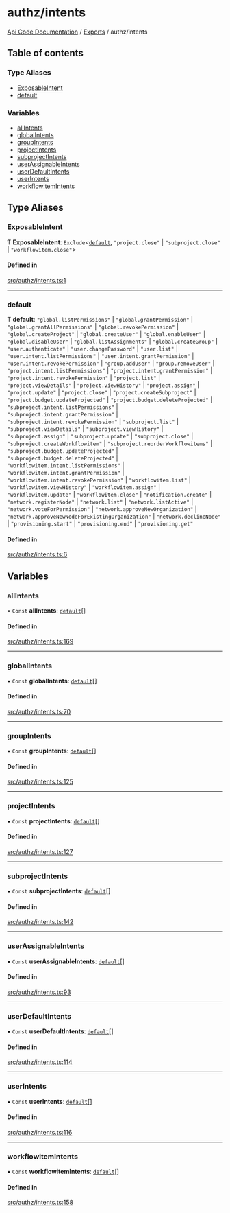 # authz/intents
 
[Api Code Documentation](../README.md) / [Exports](../modules.md) / authz/intents

## Table of contents

### Type Aliases

- [ExposableIntent](authz_intents.md#exposableintent)
- [default](authz_intents.md#default)

### Variables

- [allIntents](authz_intents.md#allintents)
- [globalIntents](authz_intents.md#globalintents)
- [groupIntents](authz_intents.md#groupintents)
- [projectIntents](authz_intents.md#projectintents)
- [subprojectIntents](authz_intents.md#subprojectintents)
- [userAssignableIntents](authz_intents.md#userassignableintents)
- [userDefaultIntents](authz_intents.md#userdefaultintents)
- [userIntents](authz_intents.md#userintents)
- [workflowitemIntents](authz_intents.md#workflowitemintents)

## Type Aliases

### ExposableIntent

Ƭ **ExposableIntent**: `Exclude`\<[`default`](authz_intents.md#default), ``"project.close"`` \| ``"subproject.close"`` \| ``"workflowitem.close"``\>

#### Defined in

[src/authz/intents.ts:1](https://github.com/openkfw/TruBudget/blob/422cbec/api/src/authz/intents.ts#L1)

___

### default

Ƭ **default**: ``"global.listPermissions"`` \| ``"global.grantPermission"`` \| ``"global.grantAllPermissions"`` \| ``"global.revokePermission"`` \| ``"global.createProject"`` \| ``"global.createUser"`` \| ``"global.enableUser"`` \| ``"global.disableUser"`` \| ``"global.listAssignments"`` \| ``"global.createGroup"`` \| ``"user.authenticate"`` \| ``"user.changePassword"`` \| ``"user.list"`` \| ``"user.intent.listPermissions"`` \| ``"user.intent.grantPermission"`` \| ``"user.intent.revokePermission"`` \| ``"group.addUser"`` \| ``"group.removeUser"`` \| ``"project.intent.listPermissions"`` \| ``"project.intent.grantPermission"`` \| ``"project.intent.revokePermission"`` \| ``"project.list"`` \| ``"project.viewDetails"`` \| ``"project.viewHistory"`` \| ``"project.assign"`` \| ``"project.update"`` \| ``"project.close"`` \| ``"project.createSubproject"`` \| ``"project.budget.updateProjected"`` \| ``"project.budget.deleteProjected"`` \| ``"subproject.intent.listPermissions"`` \| ``"subproject.intent.grantPermission"`` \| ``"subproject.intent.revokePermission"`` \| ``"subproject.list"`` \| ``"subproject.viewDetails"`` \| ``"subproject.viewHistory"`` \| ``"subproject.assign"`` \| ``"subproject.update"`` \| ``"subproject.close"`` \| ``"subproject.createWorkflowitem"`` \| ``"subproject.reorderWorkflowitems"`` \| ``"subproject.budget.updateProjected"`` \| ``"subproject.budget.deleteProjected"`` \| ``"workflowitem.intent.listPermissions"`` \| ``"workflowitem.intent.grantPermission"`` \| ``"workflowitem.intent.revokePermission"`` \| ``"workflowitem.list"`` \| ``"workflowitem.viewHistory"`` \| ``"workflowitem.assign"`` \| ``"workflowitem.update"`` \| ``"workflowitem.close"`` \| ``"notification.create"`` \| ``"network.registerNode"`` \| ``"network.list"`` \| ``"network.listActive"`` \| ``"network.voteForPermission"`` \| ``"network.approveNewOrganization"`` \| ``"network.approveNewNodeForExistingOrganization"`` \| ``"network.declineNode"`` \| ``"provisioning.start"`` \| ``"provisioning.end"`` \| ``"provisioning.get"``

#### Defined in

[src/authz/intents.ts:6](https://github.com/openkfw/TruBudget/blob/422cbec/api/src/authz/intents.ts#L6)

## Variables

### allIntents

• `Const` **allIntents**: [`default`](authz_intents.md#default)[]

#### Defined in

[src/authz/intents.ts:169](https://github.com/openkfw/TruBudget/blob/422cbec/api/src/authz/intents.ts#L169)

___

### globalIntents

• `Const` **globalIntents**: [`default`](authz_intents.md#default)[]

#### Defined in

[src/authz/intents.ts:70](https://github.com/openkfw/TruBudget/blob/422cbec/api/src/authz/intents.ts#L70)

___

### groupIntents

• `Const` **groupIntents**: [`default`](authz_intents.md#default)[]

#### Defined in

[src/authz/intents.ts:125](https://github.com/openkfw/TruBudget/blob/422cbec/api/src/authz/intents.ts#L125)

___

### projectIntents

• `Const` **projectIntents**: [`default`](authz_intents.md#default)[]

#### Defined in

[src/authz/intents.ts:127](https://github.com/openkfw/TruBudget/blob/422cbec/api/src/authz/intents.ts#L127)

___

### subprojectIntents

• `Const` **subprojectIntents**: [`default`](authz_intents.md#default)[]

#### Defined in

[src/authz/intents.ts:142](https://github.com/openkfw/TruBudget/blob/422cbec/api/src/authz/intents.ts#L142)

___

### userAssignableIntents

• `Const` **userAssignableIntents**: [`default`](authz_intents.md#default)[]

#### Defined in

[src/authz/intents.ts:93](https://github.com/openkfw/TruBudget/blob/422cbec/api/src/authz/intents.ts#L93)

___

### userDefaultIntents

• `Const` **userDefaultIntents**: [`default`](authz_intents.md#default)[]

#### Defined in

[src/authz/intents.ts:114](https://github.com/openkfw/TruBudget/blob/422cbec/api/src/authz/intents.ts#L114)

___

### userIntents

• `Const` **userIntents**: [`default`](authz_intents.md#default)[]

#### Defined in

[src/authz/intents.ts:116](https://github.com/openkfw/TruBudget/blob/422cbec/api/src/authz/intents.ts#L116)

___

### workflowitemIntents

• `Const` **workflowitemIntents**: [`default`](authz_intents.md#default)[]

#### Defined in

[src/authz/intents.ts:158](https://github.com/openkfw/TruBudget/blob/422cbec/api/src/authz/intents.ts#L158)
